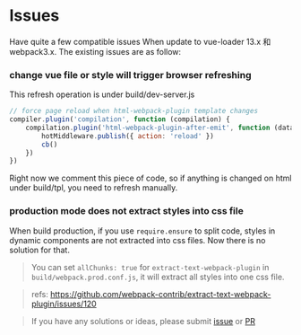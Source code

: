 # Issues
Have quite a few compatible issues When update to vue-loader 13.x 和 webpack3.x. The existing issues are as follow:

### change vue file or style will trigger browser refreshing
This refresh operation is under build/dev-server.js
```js
// force page reload when html-webpack-plugin template changes
compiler.plugin('compilation', function (compilation) {
    compilation.plugin('html-webpack-plugin-after-emit', function (data, cb) {
        hotMiddleware.publish({ action: 'reload' })
        cb()
    })
})
```
Right now we comment this piece of code, so if anything is changed on html under build/tpl, you need to refresh manually.

### production mode does not extract styles into css file
When build production, if you use `require.ensure` to split code, styles in dynamic components are not extracted into css files. Now there is no solution for that.

> You can set `allChunks: true` for `extract-text-webpack-plugin` in `build/webpack.prod.conf.js`, it will extract all styles into one css file. 

> refs: https://github.com/webpack-contrib/extract-text-webpack-plugin/issues/120

>  If you have any solutions or ideas, please submit [issue](https://github.com/MMF-FE/vue-typescript/issues) or [PR](https://github.com/MMF-FE/vue-typescript/pulls)